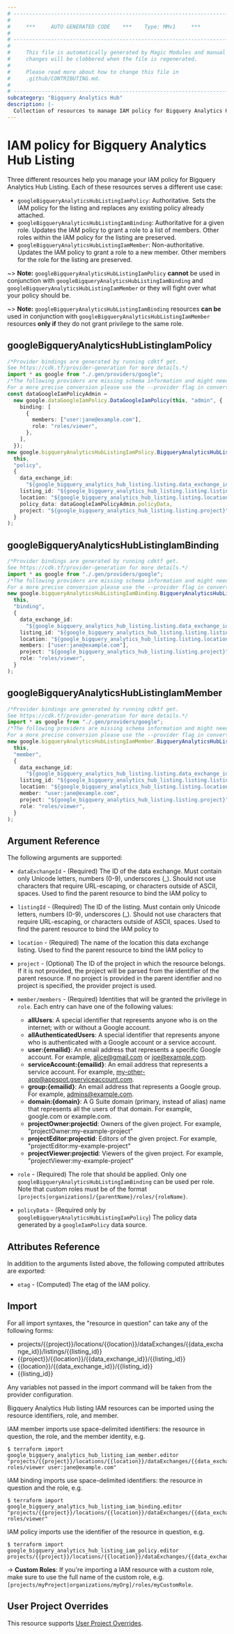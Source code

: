 ```yaml
---
# ----------------------------------------------------------------------------
#
#     ***     AUTO GENERATED CODE    ***    Type: MMv1     ***
#
# ----------------------------------------------------------------------------
#
#     This file is automatically generated by Magic Modules and manual
#     changes will be clobbered when the file is regenerated.
#
#     Please read more about how to change this file in
#     .github/CONTRIBUTING.md.
#
# ----------------------------------------------------------------------------
subcategory: "Bigquery Analytics Hub"
description: |-
  Collection of resources to manage IAM policy for Bigquery Analytics Hub Listing
---
```


# IAM policy for Bigquery Analytics Hub Listing

Three different resources help you manage your IAM policy for Bigquery Analytics Hub Listing. Each of these resources serves a different use case:

* `googleBigqueryAnalyticsHubListingIamPolicy`: Authoritative. Sets the IAM policy for the listing and replaces any existing policy already attached.
* `googleBigqueryAnalyticsHubListingIamBinding`: Authoritative for a given role. Updates the IAM policy to grant a role to a list of members. Other roles within the IAM policy for the listing are preserved.
* `googleBigqueryAnalyticsHubListingIamMember`: Non-authoritative. Updates the IAM policy to grant a role to a new member. Other members for the role for the listing are preserved.

\~> **Note:** `googleBigqueryAnalyticsHubListingIamPolicy` **cannot** be used in conjunction with `googleBigqueryAnalyticsHubListingIamBinding` and `googleBigqueryAnalyticsHubListingIamMember` or they will fight over what your policy should be.

\~> **Note:** `googleBigqueryAnalyticsHubListingIamBinding` resources **can be** used in conjunction with `googleBigqueryAnalyticsHubListingIamMember` resources **only if** they do not grant privilege to the same role.

## googleBigqueryAnalyticsHubListingIamPolicy

```typescript
/*Provider bindings are generated by running cdktf get.
See https://cdk.tf/provider-generation for more details.*/
import * as google from "./.gen/providers/google";
/*The following providers are missing schema information and might need manual adjustments to synthesize correctly: google.
For a more precise conversion please use the --provider flag in convert.*/
const dataGoogleIamPolicyAdmin =
  new google.dataGoogleIamPolicy.DataGoogleIamPolicy(this, "admin", {
    binding: [
      {
        members: ["user:jane@example.com"],
        role: "roles/viewer",
      },
    ],
  });
new google.bigqueryAnalyticsHubListingIamPolicy.BigqueryAnalyticsHubListingIamPolicy(
  this,
  "policy",
  {
    data_exchange_id:
      "${google_bigquery_analytics_hub_listing.listing.data_exchange_id}",
    listing_id: "${google_bigquery_analytics_hub_listing.listing.listing_id}",
    location: "${google_bigquery_analytics_hub_listing.listing.location}",
    policy_data: dataGoogleIamPolicyAdmin.policyData,
    project: "${google_bigquery_analytics_hub_listing.listing.project}",
  }
);

```

## googleBigqueryAnalyticsHubListingIamBinding

```typescript
/*Provider bindings are generated by running cdktf get.
See https://cdk.tf/provider-generation for more details.*/
import * as google from "./.gen/providers/google";
/*The following providers are missing schema information and might need manual adjustments to synthesize correctly: google.
For a more precise conversion please use the --provider flag in convert.*/
new google.bigqueryAnalyticsHubListingIamBinding.BigqueryAnalyticsHubListingIamBinding(
  this,
  "binding",
  {
    data_exchange_id:
      "${google_bigquery_analytics_hub_listing.listing.data_exchange_id}",
    listing_id: "${google_bigquery_analytics_hub_listing.listing.listing_id}",
    location: "${google_bigquery_analytics_hub_listing.listing.location}",
    members: ["user:jane@example.com"],
    project: "${google_bigquery_analytics_hub_listing.listing.project}",
    role: "roles/viewer",
  }
);

```

## googleBigqueryAnalyticsHubListingIamMember

```typescript
/*Provider bindings are generated by running cdktf get.
See https://cdk.tf/provider-generation for more details.*/
import * as google from "./.gen/providers/google";
/*The following providers are missing schema information and might need manual adjustments to synthesize correctly: google.
For a more precise conversion please use the --provider flag in convert.*/
new google.bigqueryAnalyticsHubListingIamMember.BigqueryAnalyticsHubListingIamMember(
  this,
  "member",
  {
    data_exchange_id:
      "${google_bigquery_analytics_hub_listing.listing.data_exchange_id}",
    listing_id: "${google_bigquery_analytics_hub_listing.listing.listing_id}",
    location: "${google_bigquery_analytics_hub_listing.listing.location}",
    member: "user:jane@example.com",
    project: "${google_bigquery_analytics_hub_listing.listing.project}",
    role: "roles/viewer",
  }
);

```

## Argument Reference

The following arguments are supported:

*   `dataExchangeId` - (Required) The ID of the data exchange. Must contain only Unicode letters, numbers (0-9), underscores (\_). Should not use characters that require URL-escaping, or characters outside of ASCII, spaces. Used to find the parent resource to bind the IAM policy to

*   `listingId` - (Required) The ID of the listing. Must contain only Unicode letters, numbers (0-9), underscores (\_). Should not use characters that require URL-escaping, or characters outside of ASCII, spaces. Used to find the parent resource to bind the IAM policy to

*   `location` - (Required) The name of the location this data exchange listing.
    Used to find the parent resource to bind the IAM policy to

*   `project` - (Optional) The ID of the project in which the resource belongs.
    If it is not provided, the project will be parsed from the identifier of the parent resource. If no project is provided in the parent identifier and no project is specified, the provider project is used.

*   `member/members` - (Required) Identities that will be granted the privilege in `role`.
    Each entry can have one of the following values:
    * **allUsers**: A special identifier that represents anyone who is on the internet; with or without a Google account.
    * **allAuthenticatedUsers**: A special identifier that represents anyone who is authenticated with a Google account or a service account.
    * **user:{emailid}**: An email address that represents a specific Google account. For example, alice@gmail.com or joe@example.com.
    * **serviceAccount:{emailid}**: An email address that represents a service account. For example, my-other-app@appspot.gserviceaccount.com.
    * **group:{emailid}**: An email address that represents a Google group. For example, admins@example.com.
    * **domain:{domain}**: A G Suite domain (primary, instead of alias) name that represents all the users of that domain. For example, google.com or example.com.
    * **projectOwner:projectid**: Owners of the given project. For example, "projectOwner:my-example-project"
    * **projectEditor:projectid**: Editors of the given project. For example, "projectEditor:my-example-project"
    * **projectViewer:projectid**: Viewers of the given project. For example, "projectViewer:my-example-project"

*   `role` - (Required) The role that should be applied. Only one
    `googleBigqueryAnalyticsHubListingIamBinding` can be used per role. Note that custom roles must be of the format
    `[projects|organizations]/{parentName}/roles/{roleName}`.

*   `policyData` - (Required only by `googleBigqueryAnalyticsHubListingIamPolicy`) The policy data generated by
    a `googleIamPolicy` data source.

## Attributes Reference

In addition to the arguments listed above, the following computed attributes are
exported:

* `etag` - (Computed) The etag of the IAM policy.

## Import

For all import syntaxes, the "resource in question" can take any of the following forms:

* projects/{{project}}/locations/{{location}}/dataExchanges/{{data\_exchange\_id}}/listings/{{listing\_id}}
* {{project}}/{{location}}/{{data\_exchange\_id}}/{{listing\_id}}
* {{location}}/{{data\_exchange\_id}}/{{listing\_id}}
* {{listing\_id}}

Any variables not passed in the import command will be taken from the provider configuration.

Bigquery Analytics Hub listing IAM resources can be imported using the resource identifiers, role, and member.

IAM member imports use space-delimited identifiers: the resource in question, the role, and the member identity, e.g.

```console
$ terraform import google_bigquery_analytics_hub_listing_iam_member.editor "projects/{{project}}/locations/{{location}}/dataExchanges/{{data_exchange_id}}/listings/{{listing_id}} roles/viewer user:jane@example.com"
```

IAM binding imports use space-delimited identifiers: the resource in question and the role, e.g.

```console
$ terraform import google_bigquery_analytics_hub_listing_iam_binding.editor "projects/{{project}}/locations/{{location}}/dataExchanges/{{data_exchange_id}}/listings/{{listing_id}} roles/viewer"
```

IAM policy imports use the identifier of the resource in question, e.g.

```console
$ terraform import google_bigquery_analytics_hub_listing_iam_policy.editor projects/{{project}}/locations/{{location}}/dataExchanges/{{data_exchange_id}}/listings/{{listing_id}}
```

\-> **Custom Roles**: If you're importing a IAM resource with a custom role, make sure to use the
full name of the custom role, e.g. `[projects/myProject|organizations/myOrg]/roles/myCustomRole`.

## User Project Overrides

This resource supports [User Project Overrides](https://registry.terraform.io/providers/hashicorp/google/latest/docs/guides/provider_reference#user_project_override).
